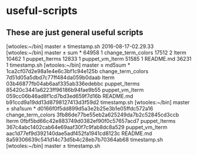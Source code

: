 # useful-scripts

## These are just general useful scripts

[wtooles:~/bin] master ± timestamp.sh
2016-08-17-02.29.33
[wtooles:~/bin] master ± sum *
64958     1 change_term_colors
17512     2 lterm
10462     1 puppet_lterms
12833     1 puppet_vm_lterm
51585     1 README.md
36231     1 timestamp.sh
[wtooles:~/bin] master ± md5sum *
1ca2cf07d2e98a1e4e6c3bf1c94e125b  change_term_colors
7d51d05a5dbd7c77ff484da059b0daab  lterm
03b46877fb04ab6aaf335ab336edebbc  puppet_lterms
85420c3441a6223ff96186b94fae9b55  puppet_vm_lterm
059cc06b46ad8f1cd7bd3ed659f7d16b  README.md
b91ccd9a19dd13d8798127413d3f59d2  timestamp.sh
[wtooles:~/bin] master ± sha1sum *
d0166f0f5dd899d5a3e2b25e3b1e05ffdc572a16  change_term_colors
3fb86de77be55eb2a625249da7b2c52845cd3ccb  lterm
0fbf5bd66c42e883749d0382ef90f0c57657acd7  puppet_lterms
367c4abc1402cab64e69aaf30f7c9fab8dc8a529  puppet_vm_lterm
aac1d77ef9d392140dae5adf452fa1941cd8123c  README.md
8a59306639c541d14c73d5b4c28eb7b70364ab68  timestamp.sh
[wtooles:~/bin] master ± timestamp.sh
